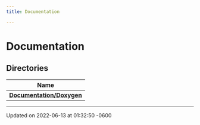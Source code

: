 ```yaml
---
title: Documentation

---
```


# Documentation



## Directories

| Name           |
| -------------- |
| **[Documentation/Doxygen](../Files/dir_82b7eea2627757703ae9d649bc5dbcc3.md#dir-documentation/doxygen)**  |






-------------------------------

Updated on 2022-06-13 at 01:32:50 -0600
